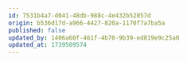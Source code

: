 ```yaml
---
id: 7531b4a7-d041-48db-988c-4e432b52057d
origin: b536d17d-a966-4427-820a-1170f7a7ba5a
published: false
updated_by: 1406a60f-461f-4b70-9b39-ed819e9c25a0
updated_at: 1739509574
---
```

